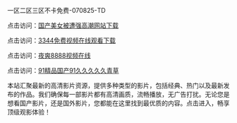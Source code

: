 一区二区三区不卡免费-070825-TD

点击访问：<a href="https://heiliaowzu4ur.pages.dev">国产美女被遭强高潮网站下载</a>

点击访问：<a href="https://heiliaozj3tjd.pages.dev">3344免费视频在线观看下载</a>

点击访问：<a href="https://heiliaoe8ajia.pages.dev">夜爽8888视频在线</a>

点击访问：<a href="https://heiliaoxqkkct.pages.dev">91精品国产91久久久久久青草</a>

本站汇聚最新的高清影片资源，提供多种类型的影片，包括经典、热门以及最新发布的作品。我们确保每一部影片都有高清画质，流畅播放，无广告打扰。无论您是想看国产影片，还是国外影片，您都能在这里找到最优质的内容。点击进入，畅享顶级观影体验！

<span style="display:none;">[Canonical link](https://github.com/mm20250708/mm09 ）</span>

